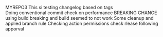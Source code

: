 MYREPO3
This si testing changelog based on tags \
Doing conventional commit
check on performance
BREAKING CHANGE
using build
breaking and build seemed to not work
Some cleanup and applied branch rule
Checking action permissions
check rlease following apporval
